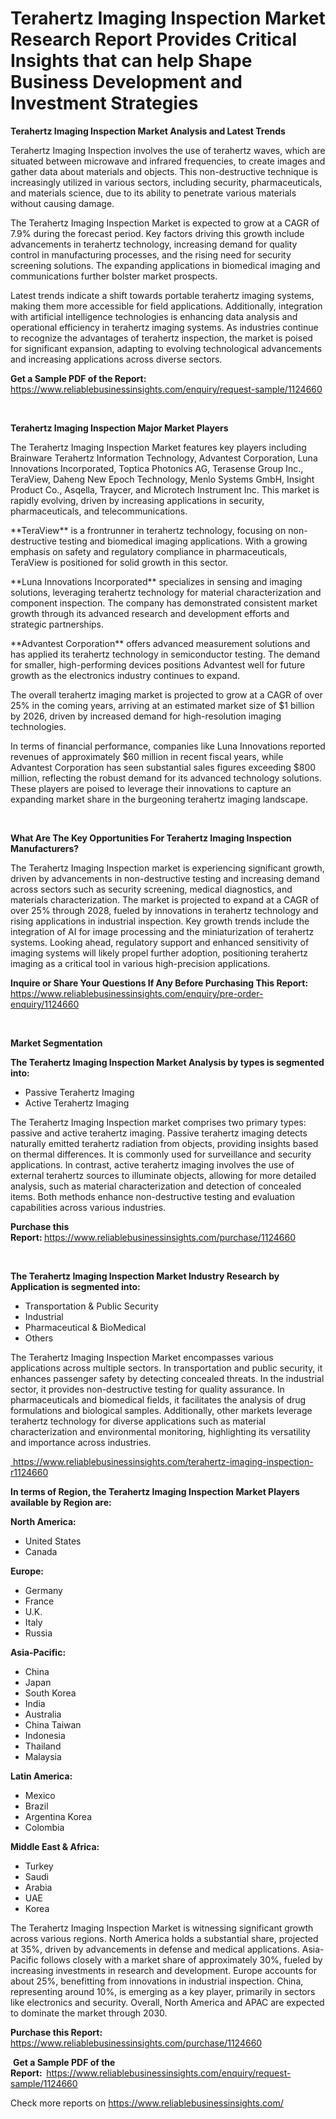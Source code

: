 <p><h1>Terahertz Imaging Inspection Market Research Report Provides Critical Insights that can help Shape Business Development and Investment Strategies</h1></p><p><strong>Terahertz Imaging Inspection Market Analysis and Latest Trends</strong></p>
<p><p>Terahertz Imaging Inspection involves the use of terahertz waves, which are situated between microwave and infrared frequencies, to create images and gather data about materials and objects. This non-destructive technique is increasingly utilized in various sectors, including security, pharmaceuticals, and materials science, due to its ability to penetrate various materials without causing damage.</p><p>The Terahertz Imaging Inspection Market is expected to grow at a CAGR of 7.9% during the forecast period. Key factors driving this growth include advancements in terahertz technology, increasing demand for quality control in manufacturing processes, and the rising need for security screening solutions. The expanding applications in biomedical imaging and communications further bolster market prospects. </p><p>Latest trends indicate a shift towards portable terahertz imaging systems, making them more accessible for field applications. Additionally, integration with artificial intelligence technologies is enhancing data analysis and operational efficiency in terahertz imaging systems. As industries continue to recognize the advantages of terahertz inspection, the market is poised for significant expansion, adapting to evolving technological advancements and increasing applications across diverse sectors.</p></p>
<p><strong>Get a Sample PDF of the Report:&nbsp;</strong> <a href="https://www.reliablebusinessinsights.com/enquiry/request-sample/1124660?utm_campaign=2274&utm_medium=2&utm_source=Github&utm_content=ia&utm_term=21032025&utm_id=terahertz-imaging-inspection">https://www.reliablebusinessinsights.com/enquiry/request-sample/1124660</a></p>
<p>&nbsp;</p>
<p><strong>Terahertz Imaging Inspection Major Market Players</strong></p>
<p><p>The Terahertz Imaging Inspection Market features key players including Brainware Terahertz Information Technology, Advantest Corporation, Luna Innovations Incorporated, Toptica Photonics AG, Terasense Group Inc., TeraView, Daheng New Epoch Technology, Menlo Systems GmbH, Insight Product Co., Asqella, Traycer, and Microtech Instrument Inc. This market is rapidly evolving, driven by increasing applications in security, pharmaceuticals, and telecommunications.</p><p>**TeraView** is a frontrunner in terahertz technology, focusing on non-destructive testing and biomedical imaging applications. With a growing emphasis on safety and regulatory compliance in pharmaceuticals, TeraView is positioned for solid growth in this sector.</p><p>**Luna Innovations Incorporated** specializes in sensing and imaging solutions, leveraging terahertz technology for material characterization and component inspection. The company has demonstrated consistent market growth through its advanced research and development efforts and strategic partnerships.</p><p>**Advantest Corporation** offers advanced measurement solutions and has applied its terahertz technology in semiconductor testing. The demand for smaller, high-performing devices positions Advantest well for future growth as the electronics industry continues to expand.</p><p>The overall terahertz imaging market is projected to grow at a CAGR of over 25% in the coming years, arriving at an estimated market size of $1 billion by 2026, driven by increased demand for high-resolution imaging technologies.</p><p>In terms of financial performance, companies like Luna Innovations reported revenues of approximately $60 million in recent fiscal years, while Advantest Corporation has seen substantial sales figures exceeding $800 million, reflecting the robust demand for its advanced technology solutions. These players are poised to leverage their innovations to capture an expanding market share in the burgeoning terahertz imaging landscape.</p></p>
<p>&nbsp;</p>
<p><strong>What Are The Key Opportunities For Terahertz Imaging Inspection Manufacturers?</strong></p>
<p><p>The Terahertz Imaging Inspection market is experiencing significant growth, driven by advancements in non-destructive testing and increasing demand across sectors such as security screening, medical diagnostics, and materials characterization. The market is projected to expand at a CAGR of over 25% through 2028, fueled by innovations in terahertz technology and rising applications in industrial inspection. Key growth trends include the integration of AI for image processing and the miniaturization of terahertz systems. Looking ahead, regulatory support and enhanced sensitivity of imaging systems will likely propel further adoption, positioning terahertz imaging as a critical tool in various high-precision applications.</p></p>
<p><strong>Inquire or Share Your Questions If Any Before Purchasing This Report:</strong> <a href="https://www.reliablebusinessinsights.com/enquiry/pre-order-enquiry/1124660?utm_campaign=2274&utm_medium=2&utm_source=Github&utm_content=ia&utm_term=21032025&utm_id=terahertz-imaging-inspection">https://www.reliablebusinessinsights.com/enquiry/pre-order-enquiry/1124660</a></p>
<p>&nbsp;</p>
<p><strong>Market Segmentation</strong></p>
<p><strong>The Terahertz Imaging Inspection Market Analysis by types is segmented into:</strong></p>
<p><ul><li>Passive Terahertz Imaging</li><li>Active Terahertz Imaging</li></ul></p>
<p><p>The Terahertz Imaging Inspection market comprises two primary types: passive and active terahertz imaging. Passive terahertz imaging detects naturally emitted terahertz radiation from objects, providing insights based on thermal differences. It is commonly used for surveillance and security applications. In contrast, active terahertz imaging involves the use of external terahertz sources to illuminate objects, allowing for more detailed analysis, such as material characterization and detection of concealed items. Both methods enhance non-destructive testing and evaluation capabilities across various industries.</p></p>
<p><strong>Purchase this Report:&nbsp;</strong><a href="https://www.reliablebusinessinsights.com/purchase/1124660?utm_campaign=2274&utm_medium=2&utm_source=Github&utm_content=ia&utm_term=21032025&utm_id=terahertz-imaging-inspection">https://www.reliablebusinessinsights.com/purchase/1124660</a></p>
<p>&nbsp;</p>
<p><strong>The Terahertz Imaging Inspection Market Industry Research by Application is segmented into:</strong></p>
<p><ul><li>Transportation & Public Security</li><li>Industrial</li><li>Pharmaceutical & BioMedical</li><li>Others</li></ul></p>
<p><p>The Terahertz Imaging Inspection Market encompasses various applications across multiple sectors. In transportation and public security, it enhances passenger safety by detecting concealed threats. In the industrial sector, it provides non-destructive testing for quality assurance. In pharmaceuticals and biomedical fields, it facilitates the analysis of drug formulations and biological samples. Additionally, other markets leverage terahertz technology for diverse applications such as material characterization and environmental monitoring, highlighting its versatility and importance across industries.</p></p>
<p><a href="https://www.reliablebusinessinsights.com/terahertz-imaging-inspection-r1124660?utm_campaign=2274&utm_medium=2&utm_source=Github&utm_content=ia&utm_term=21032025&utm_id=terahertz-imaging-inspection">&nbsp;https://www.reliablebusinessinsights.com/terahertz-imaging-inspection-r1124660</a></p>
<p><strong>In terms of Region, the Terahertz Imaging Inspection Market Players available by Region are:</strong></p>
<p>
    <p> <strong> North America: </strong>
        <ul>
            <li>United States</li>
            <li>Canada</li>
        </ul>
        </p> 
    <p> <strong> Europe: </strong>
        <ul>
            <li>Germany</li>
            <li>France</li>
            <li>U.K.</li>
            <li>Italy</li>
            <li>Russia</li>
        </ul>
        </p> 
    <p> <strong> Asia-Pacific: </strong>
        <ul>
            <li>China</li>
            <li>Japan</li>
            <li>South Korea</li>
            <li>India</li>
            <li>Australia</li>
            <li>China Taiwan</li>
            <li>Indonesia</li>
            <li>Thailand</li>
            <li>Malaysia</li>
        </ul>
        </p> 
    <p> <strong> Latin America: </strong>
        <ul>
            <li>Mexico</li>
            <li>Brazil</li>
            <li>Argentina Korea</li>
            <li>Colombia</li>
        </ul>
        </p> 
    <p> <strong> Middle East & Africa: </strong>
        <ul>
            <li>Turkey</li>
            <li>Saudi</li>
            <li>Arabia</li>
            <li>UAE</li>
            <li>Korea</li>
        </ul>
    </p>
    </p>
<p><p>The Terahertz Imaging Inspection Market is witnessing significant growth across various regions. North America holds a substantial share, projected at 35%, driven by advancements in defense and medical applications. Asia-Pacific follows closely with a market share of approximately 30%, fueled by increasing investments in research and development. Europe accounts for about 25%, benefitting from innovations in industrial inspection. China, representing around 10%, is emerging as a key player, primarily in sectors like electronics and security. Overall, North America and APAC are expected to dominate the market through 2030.</p></p>
<p><strong>Purchase this Report: </strong><a href="https://www.reliablebusinessinsights.com/purchase/1124660?utm_campaign=2274&utm_medium=2&utm_source=Github&utm_content=ia&utm_term=21032025&utm_id=terahertz-imaging-inspection">https://www.reliablebusinessinsights.com/purchase/1124660</a></p>
<p>&nbsp;<strong>Get a Sample PDF of the Report:&nbsp;&nbsp;</strong><a href="https://www.reliablebusinessinsights.com/enquiry/request-sample/1124660?utm_campaign=2274&utm_medium=2&utm_source=Github&utm_content=ia&utm_term=21032025&utm_id=terahertz-imaging-inspection">https://www.reliablebusinessinsights.com/enquiry/request-sample/1124660</a></p>
<p><strong></strong></p>
<p>Check more reports on <a href="https://www.reliablebusinessinsights.com/?utm_campaign=2274&utm_medium=2&utm_source=Github&utm_content=ia&utm_term=21032025&utm_id=terahertz-imaging-inspection">https://www.reliablebusinessinsights.com/</a></p>